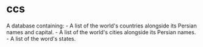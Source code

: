 # ccs
A database containing: - A list of the world's countries alongside its Persian names and capital. - A list of the world's cities alongside its Persian names. - A list of the word's states.
